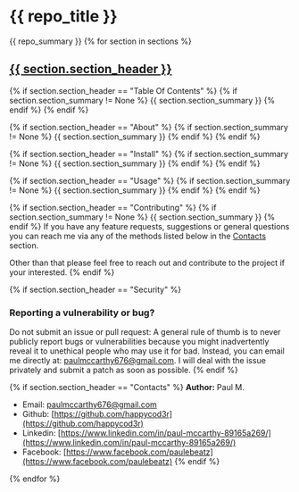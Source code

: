 # {{ repo_title }}
{{ repo_summary }}
{% for section in sections %}
## [{{ section.section_header }}](#)
{% if section.section_header == "Table Of Contents" %}
{% if section.section_summary != None %}
{{ section.section_summary }}
{% endif %}
{% endif %}

{% if section.section_header == "About" %}
{% if section.section_summary != None %}
{{ section.section_summary }}
{% endif %}
{% endif %}

{% if section.section_header == "Install" %}
{% if section.section_summary != None %}
{{ section.section_summary }}
{% endif %}
{% endif %}

{% if section.section_header == "Usage" %}
{% if section.section_summary != None %}
{{ section.section_summary }}
{% endif %}
{% endif %}

{% if section.section_header == "Contributing" %}
{% if section.section_summary != None %}
{{ section.section_summary }}
{% endif %}
If you have any feature requests, suggestions or general questions you can reach 
me via any of the methods listed below in the [Contacts](#contacts) section.

Other than that please feel free to reach out and contribute to the project if 
your interested.
{% endif %}

{% if section.section_header == "Security" %}
### Reporting a vulnerability or bug?
Do not submit an issue or pull request: A general rule of thumb is to never publicly report bugs or vulnerabilities because you might inadvertently reveal it to unethical people who may use it for bad. Instead, you can email me directly at: [paulmccarthy676@gmail.com](mailto:paulmccarthy676@gmail.com). I will deal with the issue privately and submit a patch as soon as possible.
{% endif %}
    
{% if section.section_header == "Contacts" %}
**Author:** Paul M.
- Email: [paulmccarthy676@gmail.com](mailto:paulmccarthy676@gmail.com)
- Github: [https://github.com/happycod3r](https://github.com/happycod3r)
- Linkedin: [https://www.linkedin.com/in/paul-mccarthy-89165a269/](https://www.linkedin.com/in/paul-mccarthy-89165a269/)
- Facebook: [https://www.facebook.com/paulebeatz](https://www.facebook.com/paulebeatz)
{% endif %}

{% endfor %}
